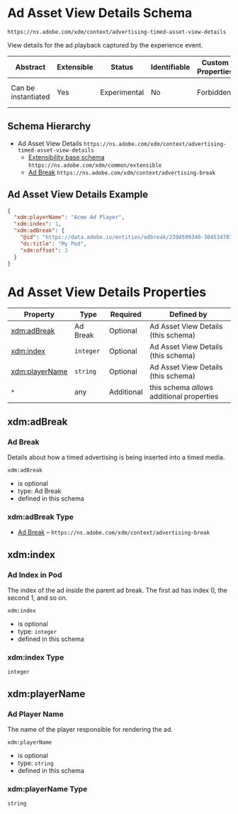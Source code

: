 
# Ad Asset View Details Schema

```
https://ns.adobe.com/xdm/context/advertising-timed-asset-view-details
```

View details for the ad playback captured by the experience event.

| Abstract | Extensible | Status | Identifiable | Custom Properties | Additional Properties | Defined In |
|----------|------------|--------|--------------|-------------------|-----------------------|------------|
| Can be instantiated | Yes | Experimental | No | Forbidden | Permitted | [context/advertising-timed-asset-view-details.schema.json](context/advertising-timed-asset-view-details.schema.json) |
## Schema Hierarchy

* Ad Asset View Details `https://ns.adobe.com/xdm/context/advertising-timed-asset-view-details`
  * [Extensibility base schema](../common/extensible.schema.md) `https://ns.adobe.com/xdm/common/extensible`
  * [Ad Break](advertising-break.schema.md) `https://ns.adobe.com/xdm/context/advertising-break`


## Ad Asset View Details Example
```json
{
  "xdm:playerName": "Acme Ad Player",
  "xdm:index": 1,
  "xdm:adBreak": {
    "@id": "https://data.adobe.io/entities/adbreak/2394509340-30453470347",
    "dc:title": "My Pod",
    "xdm:offset": 3
  }
}
```

# Ad Asset View Details Properties

| Property | Type | Required | Defined by |
|----------|------|----------|------------|
| [xdm:adBreak](#xdmadbreak) | Ad Break | Optional | Ad Asset View Details (this schema) |
| [xdm:index](#xdmindex) | `integer` | Optional | Ad Asset View Details (this schema) |
| [xdm:playerName](#xdmplayername) | `string` | Optional | Ad Asset View Details (this schema) |
| `*` | any | Additional | this schema *allows* additional properties |

## xdm:adBreak
### Ad Break

Details about how a timed advertising is being inserted into a timed media.

`xdm:adBreak`
* is optional
* type: Ad Break
* defined in this schema

### xdm:adBreak Type


* [Ad Break](advertising-break.schema.md) – `https://ns.adobe.com/xdm/context/advertising-break`





## xdm:index
### Ad Index in Pod

The index of the ad inside the parent ad break. The first ad has index 0, the second 1, and so on.

`xdm:index`
* is optional
* type: `integer`
* defined in this schema

### xdm:index Type


`integer`






## xdm:playerName
### Ad Player Name

The name of the player responsible for rendering the ad.

`xdm:playerName`
* is optional
* type: `string`
* defined in this schema

### xdm:playerName Type


`string`





